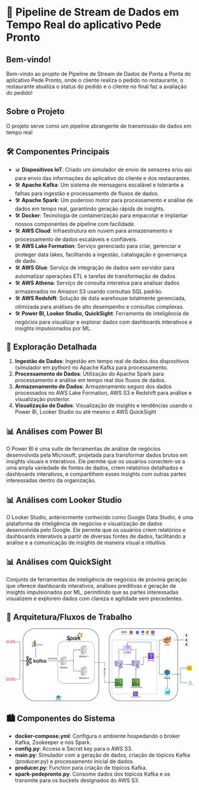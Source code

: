# 🚀 Pipeline de Stream de Dados em Tempo Real do aplicativo Pede Pronto

## Bem-vindo!

Bem-vindo ao projeto de Pipeline de Stream de Dados de Ponta a Ponta do aplicativo Pede Pronto, onde o cliente realiza o pedido no restaurante, o restaurante atualiza o status do pedido e o cliente no final faz a avaliação do pedido!

## Sobre o Projeto

O projeto serve como um pipeline abrangente de transmissão de dados em tempo real

## 🛠️ Componentes Principais

- 📊 **Dispositivos IoT**: Criado um simulador de envio de sensores e/ou api para envio das informações do aplicativo do cliente e dos restaurantes.
- 🛠️ **Apache Kafka**: Um sistema de mensagens escalável e tolerante a falhas para ingestão e processamento de fluxos de dados.
- 🛠️ **Apache Spark**: Um poderoso motor para processamento e análise de dados em tempo real, garantindo geração rápida de insights.
- 🛠️ **Docker**: Tecnologia de containerização para empacotar e implantar nossos componentes de pipeline com facilidade.
- 🛠️ **AWS Cloud**: Infraestrutura em nuvem para armazenamento e processamento de dados escaláveis e confiáveis.
- 🛠️ **AWS Lake Formation**: Serviço gerenciado para criar, gerenciar e proteger data lakes, facilitando a ingestão, catalogação e governança de dado.
- 🛠️ **AWS Glue**: Serviço de integração de dados sem servidor para automatizar operações ETL e tarefas de transformação de dados.
- 🛠️ **AWS Athena**: Serviço de consulta interativa para analisar dados armazenados no Amazon S3 usando consultas SQL padrão.
- 🛠️ **AWS Redshift**: Solução de data warehouse totalmente gerenciada, otimizada para análises de alto desempenho e consultas complexas.
- 🛠️ **Power BI, Looker Studio, QuickSight**: Ferramenta de inteligência de negócios para visualizar e explorar dados com dashboards interativos e insights impulsionados por ML.

## 🌟 Exploração Detalhada

1. **Ingestão de Dados**: Ingestão em tempo real de dados dos dispositivos (simulador em python) no Apache Kafka para processamento.
2. **Processamento de Dados**: Utilização do Apache Spark para processamento e análise em tempo real dos fluxos de dados.
3. **Armazenamento de Dados**: Armazenamento seguro dos dados processados no AWS Lake Formation, AWS S3 e Redshift para análise e visualização posterior.
4. **Visualização de Dados**: Visualização de insights e tendências usando o Power Bi, Looker Studio ou até mesmo o AWS QuickSight

## 📊 Análises com Power BI

O Power BI é uma suíte de ferramentas de análise de negócios desenvolvida pela Microsoft, projetada para transformar dados brutos em insights visuais e interativos. Ele permite que os usuários conectem-se a uma ampla variedade de fontes de dados, criem relatórios detalhados e dashboards interativos, e compartilhem esses insights com outras partes interessadas dentro da organização.

## 📊 Análises com Looker Studio

O Looker Studio, anteriormente conhecido como Google Data Studio, é uma plataforma de inteligência de negócios e visualização de dados desenvolvida pelo Google. Ele permite que os usuários criem relatórios e dashboards interativos a partir de diversas fontes de dados, facilitando a análise e a comunicação de insights de maneira visual e intuitiva.

## 📊 Análises com QuickSight

Conjunto de ferramentas de inteligência de negócios de próxima geração que oferece dashboards interativos, análises preditivas e geração de insights impulsionados por ML, permitindo que as partes interessadas visualizem e explorem dados com clareza e agilidade sem precedentes.

## 🚀 Arquitetura/Fluxos de Trabalho

![Arquitetura](https://github.com/ciecolopes/SimulationIOT/blob/main/arquitetura.jpg?raw=true)

## 🏙️ Componentes do Sistema

- **docker-compose.yml**: Configura o ambiente hospedando o broker Kafka, Zookeeper e nós Spark.
- **config.py**: Access e Secret key para o AWS S3.
- **main.py**: Simulador com a geração de dados, criação de tópicos Kafka (producer.py) e processamento inicial de dados.
- **producer.py**: Function para criação de tópicos Kafka.
- **spark-pedepronto.py**: Consome dados dos tópicos Kafka e os transmite para os buckets designados do AWS S3.
